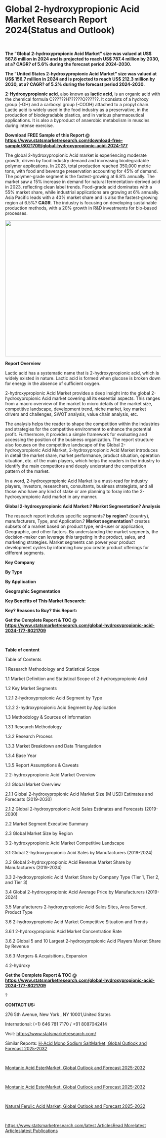 <h1>Global 2-hydroxypropionic Acid Market Research Report 2024(Status and Outlook)</h1><br/><p><strong>The "Global 2-hydroxypropionic Acid Market" size was valued at US$ 567.8 million in 2024 and is projected to reach US$ 787.4 million by 2030, at a? <strong>CAGR</strong>? of 5.6% during the forecast period 2024-2030.</strong></p>
 
 
 
 <p><strong>The "United States 2-hydroxypropionic Acid Market" size was valued at US$ 156.7 million in 2024 and is projected to reach US$ 212.3 million by 2030, at a? <strong>CAGR</strong>? of 5.2% during the forecast period 2024-2030.</strong></p>
 
 
 
 <p><strong>2-Hydroxypropionic acid</strong>, also known as <strong>lactic acid</strong>, is an organic acid with the chemical formula C??????H??????O??????. It consists of a hydroxy group (-OH) and a carboxyl group (-COOH) attached to a propyl chain. Lactic acid is widely used in the food industry as a preservative, in the production of biodegradable plastics, and in various pharmaceutical applications. It is also a byproduct of anaerobic metabolism in muscles during intense exercise.</p>
 
 
 
 <p><strong>Download FREE Sample of this Report @ <a href="https://www.statsmarketresearch.com/download-free-sample/8021709/global-hydroxypropionic-acid-2024-177">https://www.statsmarketresearch.com/download-free-sample/8021709/global-hydroxypropionic-acid-2024-177</a></strong></p>
 
 
 
 <p>The global 2-hydroxypropionic Acid market is experiencing moderate growth, driven by food industry demand and increasing biodegradable polymer applications. In 2023, total production reached 350,000 metric tons, with food and beverage preservation accounting for 45% of demand. The polymer-grade segment is the fastest-growing at 6.8% annually. The market saw a 15% increase in demand for natural fermentation-derived acid in 2023, reflecting clean label trends. Food-grade acid dominates with a 55% market share, while industrial applications are growing at 6% annually. Asia Pacific leads with a 40% market share and is also the fastest-growing region at 6.5%? <strong><strong>CAGR</strong></strong>. The industry is focusing on developing sustainable production methods, with a 20% growth in R&D investments for bio-based processes.</p>
 
 
 
 <p><img alt="" src="https://www.24marketreports.com/assets/report-images/2HydroxypropionicAcidMarket.png" style="height:439px; width:731px" /></p>
 
 
 
 <p><strong>Report Overview</strong></p>
 
 
 
 <p>Lactic acid has a systematic name that is 2-hydroxypropionic acid, which is widely existed in nature. Lactic acid is formed when glucose is broken down for energy in the absence of sufficient oxygen.</p>
 
 
 
 <p>2-hydroxypropionic Acid Market provides a deep insight into the global 2-hydroxypropionic Acid market covering all its essential aspects. This ranges from a macro overview of the market to micro details of the market size, competitive landscape, development trend, niche market, key market drivers and challenges, SWOT analysis, value chain analysis, etc.</p>
 
 
 
 <p>The analysis helps the reader to shape the competition within the industries and strategies for the competitive environment to enhance the potential profit. Furthermore, it provides a simple framework for evaluating and accessing the position of the business organization. The report structure also focuses on the competitive landscape of the Global 2-hydroxypropionic Acid Market, 2-hydroxypropionic Acid Market introduces in detail the market share, market performance, product situation, operation situation, etc. of the main players, which helps the readers in the industry to identify the main competitors and deeply understand the competition pattern of the market.</p>
 
 
 
 <p>In a word, 2-hydroxypropionic Acid Market is a must-read for industry players, investors, researchers, consultants, business strategists, and all those who have any kind of stake or are planning to foray into the 2-hydroxypropionic Acid market in any manner.</p>
 
 
 
 <p><strong>Global 2-hydroxypropionic Acid Market:? Market Segmentation? Analysis</strong></p>
 
 
 
 <p>The research report includes specific segments? <strong>by region</strong>? (country), manufacturers, Type, and Application.? <strong>Market segmentation</strong>? creates subsets of a market based on product type, end-user or application, Geographic, and other factors. By understanding the market segments, the decision-maker can leverage this targeting in the product, sales, and marketing strategies. Market segments can power your product development cycles by informing how you create product offerings for different segments.</p>
 
 
 
 <p><strong>Key Company</strong></p>
 
 
 
 <p><strong>By Type</strong></p>
 
 
 
 <p><strong><strong>By Application</strong></strong></p>
 
 
 
 <p><strong>Geographic Segmentation</strong></p>
 
 
 
 <p><strong>Key Benefits of This Market Research:</strong></p>
 
 
 
 <p><strong>Key? <strong>Reasons to Buy</strong>? this Report:</strong></p>
 
 
 
 <div><b>Get the Complete Report & TOC @ <a href="https://www.statsmarketresearch.com/global-hydroxypropionic-acid-2024-177-8021709">https://www.statsmarketresearch.com/global-hydroxypropionic-acid-2024-177-8021709</a></b></div>
 
 
 
 <p><br />
 
 <b>Table of content</b></p>
 
 
 
 <p>Table of Contents<br />
 
 1 Research Methodology and Statistical Scope<br />
 
 1.1 Market Definition and Statistical Scope of 2-hydroxypropionic Acid<br />
 
 1.2 Key Market Segments<br />
 
 1.2.1 2-hydroxypropionic Acid Segment by Type<br />
 
 1.2.2 2-hydroxypropionic Acid Segment by Application<br />
 
 1.3 Methodology & Sources of Information<br />
 
 1.3.1 Research Methodology<br />
 
 1.3.2 Research Process<br />
 
 1.3.3 Market Breakdown and Data Triangulation<br />
 
 1.3.4 Base Year<br />
 
 1.3.5 Report Assumptions & Caveats<br />
 
 2 2-hydroxypropionic Acid Market Overview<br />
 
 2.1 Global Market Overview<br />
 
 2.1.1 Global 2-hydroxypropionic Acid Market Size (M USD) Estimates and Forecasts (2019-2030)<br />
 
 2.1.2 Global 2-hydroxypropionic Acid Sales Estimates and Forecasts (2019-2030)<br />
 
 2.2 Market Segment Executive Summary<br />
 
 2.3 Global Market Size by Region<br />
 
 3 2-hydroxypropionic Acid Market Competitive Landscape<br />
 
 3.1 Global 2-hydroxypropionic Acid Sales by Manufacturers (2019-2024)<br />
 
 3.2 Global 2-hydroxypropionic Acid Revenue Market Share by Manufacturers (2019-2024)<br />
 
 3.3 2-hydroxypropionic Acid Market Share by Company Type (Tier 1, Tier 2, and Tier 3)<br />
 
 3.4 Global 2-hydroxypropionic Acid Average Price by Manufacturers (2019-2024)<br />
 
 3.5 Manufacturers 2-hydroxypropionic Acid Sales Sites, Area Served, Product Type<br />
 
 3.6 2-hydroxypropionic Acid Market Competitive Situation and Trends<br />
 
 3.6.1 2-hydroxypropionic Acid Market Concentration Rate<br />
 
 3.6.2 Global 5 and 10 Largest 2-hydroxypropionic Acid Players Market Share by Revenue<br />
 
 3.6.3 Mergers & Acquisitions, Expansion<br />
 
 4 2-hydroxy</p>
 
 
 
 <div><b>Get the Complete Report & TOC @ <a href="https://www.statsmarketresearch.com/global-hydroxypropionic-acid-2024-177-8021709">https://www.statsmarketresearch.com/global-hydroxypropionic-acid-2024-177-8021709</a></b></div>
 
 
 
 <p>? </p>
 
 
 
 <p><b>CONTACT US:</b><br />
 
 276 5th Avenue, New York , NY 10001,United States<br />
 
 International: (+1) 646 781 7170 / +91 8087042414<br />
 
 Visit: <a href="https://www.statsmarketresearch.com/">https://www.statsmarketresearch.com/</a><br />
 
 Similar Reports: <a href="https://www.statsmarketresearch.com/global-hydroxypropionic-acid-2024-177-8021709">H-Acid Mono Sodium SaltMarket, Global Outlook and Forecast 2025-2032 </a><br />
 
 <br />
 
 <a href="https://www.statsmarketresearch.com/global-hydroxypropionic-acid-2024-177-8021709">Montanic Acid EsterMarket, Global Outlook and Forecast 2025-2032 </a><br />
 
 <br />
 
 <a href="https://www.statsmarketresearch.com/global-hydroxypropionic-acid-2024-177-8021709">Montanic Acid EsterMarket, Global Outlook and Forecast 2025-2032 </a><br />
 
 <br />
 
 <a href="https://www.statsmarketresearch.com/global-hydroxypropionic-acid-2024-177-8021709">Natural Ferulic Acid Market, Global Outlook and Forecast 2025-2032</a><br />
 
 <br />
 
 <a href="https://gyeongbokgung.com">https://www.statsmarketresearch.com/</a><a href="https://hallyeomaritime.com">latest Articles</a><a href="https://jingwansa.com">Read More</a><a href="https://nguoiviet.jp/">latest Articles</a><a href="https://www.intelmarketresearch.com/">latest Publications</a></p>